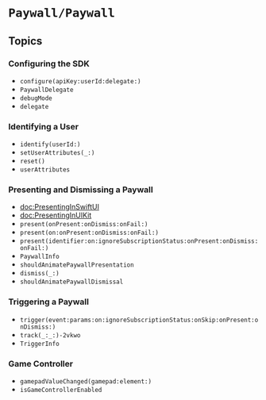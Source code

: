 # ``Paywall/Paywall``

## Topics

### Configuring the SDK

- ``configure(apiKey:userId:delegate:)``
- ``PaywallDelegate``
- ``debugMode``
- ``delegate``

### Identifying a User

- ``identify(userId:)``
- ``setUserAttributes(_:)``
- ``reset()``
- ``userAttributes``


### Presenting and Dismissing a Paywall

- <doc:PresentingInSwiftUI>
- <doc:PresentingInUIKit>
- ``present(onPresent:onDismiss:onFail:)``
- ``present(on:onPresent:onDismiss:onFail:)``
- ``present(identifier:on:ignoreSubscriptionStatus:onPresent:onDismiss:onFail:)``
- ``PaywallInfo``
- ``shouldAnimatePaywallPresentation``
- ``dismiss(_:)``
- ``shouldAnimatePaywallDismissal``

### Triggering a Paywall

- ``trigger(event:params:on:ignoreSubscriptionStatus:onSkip:onPresent:onDismiss:)``
- ``track(_:_:)-2vkwo``
- ``TriggerInfo``

### Game Controller

- ``gamepadValueChanged(gamepad:element:)``
- ``isGameControllerEnabled``

